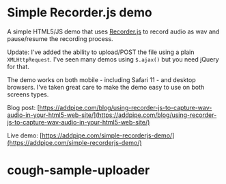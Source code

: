 # Simple Recorder.js demo
A simple HTML5/JS demo that uses [Recorder.js](https://github.com/mattdiamond/Recorderjs) to record audio as wav and pause/resume the recording process. 

Update: I've added the ability to upload/POST the file using a plain `XMLHttpRequest`. I've seen many demos using `$.ajax()` but you need jQuery for that.

The demo works on both mobile - including Safari 11 - and desktop browsers. I've taken great care to make the demo easy to use on both screens types.

Blog post: [https://addpipe.com/blog/using-recorder-js-to-capture-wav-audio-in-your-html5-web-site/](https://addpipe.com/blog/using-recorder-js-to-capture-wav-audio-in-your-html5-web-site/)

Live demo: [https://addpipe.com/simple-recorderjs-demo/](https://addpipe.com/simple-recorderjs-demo/)
# cough-sample-uploader
